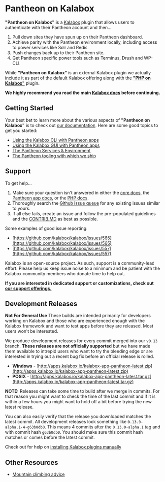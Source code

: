 Pantheon on Kalabox
===================

**"Pantheon on Kalabox"** is a [Kalabox](http://kalabox.io) plugin that allows users to authenticate with their Pantheon account and then...

  1. Pull down sites they have spun up on their Pantheon dashboard.
  2. Achieve parity with the Pantheon environment locally, including access to power services like Solr and Redis.
  3. Push changes back up to their Pantheon site.
  4. Get Pantheon specific power tools such as Terminus, Drush and WP-CLI.

While **"Pantheon on Kalabox"** is an external Kalabox plugin we actually include it as part of the default Kalabox offering along with the [**"PHP on Kalabox"**](http://github.com/kalabox/kalabox-app-php) plugin.

**We highly recommend you read the main [Kalabox docs](http://docs.kalabox.io) before continuing.**

Getting Started
---------------

Your best bet to learn more about the various aspects of **"Pantheon on Kalabox"** is to check out [our documentation](http://pantheon.kalabox.io). Here are some good topics to get you started:

  * [Using the Kalabox CLI with Pantheon apps](http://pantheon.kalabox.io/en/stable/users/cli)
  * [Using the Kalabox GUI with Pantheon apps](http://pantheon.kalabox.io/en/stable/users/gui)
  * [The Pantheon Services & Environment](http://pantheon.kalabox.io/en/stableusers/services)
  * [The Pantheon tooling with which we ship](http://pantheon.kalabox.io/en/stableusers/tooling)

Support
-------

To get help...

  1. Make sure your question isn't answered in either the [core docs](http://support.kalabox.io/solution/categories), the [Pantheon app docs](http://pantheon.kalabox.io/), or the [PHP docs](http://php.kalabox.io/).
  2. Thoroughly search the [Github issue queue](https://github.com/kalabox/kalabox/issues) for any existing issues similar to yours.
  3. If all else fails, create an issue and follow the pre-populated guidelines and the [CONTRIB.MD](https://raw.githubusercontent.com/kalabox/kalabox-app-pantheon/v0.13/CONTRIBUTING.md) as best as possible.

Some examples of good issue reporting:

  - [https://github.com/kalabox/kalabox/issues/565](https://github.com/kalabox/kalabox/issues/565)
  - [https://github.com/kalabox/kalabox/issues/557](https://github.com/kalabox/kalabox/issues/557)

Kalabox is an open-source project. As such, support is a community-lead effort. Please help us keep issue noise to a minimum and be patient with the Kalabox community members who donate time to help out.

**If you are interested in dedicated support or customizations, check out [our support offerings.](http://kalabox.io/support)**

Development Releases
--------------------

**Not For General Use**
These builds are intended primarily for developers working on Kalabox and those who are experienced enough with the Kalabox framework and want to test apps before they are released. Most users won't be interested.

We produce development releases for every commit merged into our `v0.13` branch. **These releases are not officially supported** but we have made them available to intrepid users who want to try the bleeding edge or are interested in trying out a recent bug fix before an official release is rolled.

  * **Windows** - [http://apps.kalabox.io/kalabox-app-pantheon-latest.zip](http://apps.kalabox.io/kalabox-app-pantheon-latest.zip)
  * **POSIX** - [http://apps.kalabox.io/kalabox-app-pantheon-latest.tar.gz](http://apps.kalabox.io/kalabox-app-pantheon-latest.tar.gz)

**NOTE:** Releases can take some time to build after we merge in commits. For that reason you might want to check the time of the last commit and if it is within a few hours you might want to hold off a bit before trying the new latest release.

You can also easily verify that the release you downloaded matches the latest commit. All development releases look something like `0.13.0-alpha.1-4-g63b0db0`. This means 4 commits after the `0.13.0-alpha.1` tag and with commit hash `g63b0db0`. You should make sure this commit hash matches or comes before the latest commit.

Check out for help on [installing Kalabox plugins manually](http://docs.kalabox.io/en/stable/developers/plugins)

Other Resources
---------------

* [Mountain climbing advice](https://www.youtube.com/watch?v=tkBVDh7my9Q)

